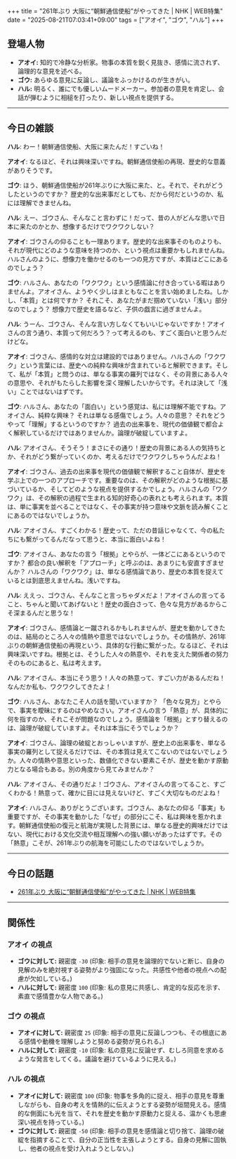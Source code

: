 +++
title = "261年ぶり 大阪に“朝鮮通信使船”がやってきた | NHK | WEB特集"
date = "2025-08-21T07:03:41+09:00"
tags = ["アオイ", "ゴウ", "ハル"]
+++

## 登場人物

- **アオイ:** 知的で冷静な分析家。物事の本質を鋭く見抜き、感情に流されず、論理的な意見を述べる。
- **ゴウ:** あらゆる意見に反論し、議論をふっかけるのが生きがい。
- **ハル:** 明るく、誰にでも優しいムードメーカー。参加者の意見を肯定し、会話が弾むように相槌を打ったり、新しい視点を提供する。

---

## 今日の雑談

**ハル**: わー！朝鮮通信使船、大阪に来たんだ！すごいね！

**アオイ**: なるほど、それは興味深いですね。朝鮮通信使船の再現、歴史的な意義がありそうです。

**ゴウ**: ほう、朝鮮通信使船が261年ぶりに大阪に来た、と。それで、それがどうしたというのですか？ 歴史的な出来事だとしても、だから何だというのか、私には理解できませんね。

**ハル**: えー、ゴウさん、そんなこと言わずに！だって、昔の人がどんな思いで日本に来たのかとか、想像するだけでワクワクしない？

**アオイ**: ゴウさんの仰ることも一理あります。歴史的な出来事そのものよりも、それが現代にどのような意味を持つのか、という視点は重要かもしれませんね。ハルさんのように、想像力を働かせるのも一つの見方ですが、本質はどこにあるのでしょう？

**ゴウ**: ハルさん、あなたの「ワクワク」という感情論に付き合っている暇はありませんよ。アオイさん、ようやく少しはまともなことを言い始めましたね。しかし、「本質」とは何ですか？ それこそ、あなたがまだ掴めていない「浅い」部分なのでしょう？ 想像力で歴史を語るなど、子供の戯言に過ぎませんよ。

**ハル**: うーん、ゴウさん、そんな言い方しなくてもいいじゃないですか！アオイさんの言う通り、本質って何だろう？って考えるのも、すごく面白いと思うんだけどな。

**アオイ**: ゴウさん、感情的な対立は建設的ではありません。ハルさんの「ワクワク」という言葉には、歴史への純粋な興味が含まれていると解釈できます。そして、私が「本質」と問うのは、単なる事実の羅列ではなく、その背景にある人々の意思や、それがもたらした影響を深く理解したいからです。それは決して「浅い」ことではないはずです。

**ゴウ**: ハルさん、あなたの「面白い」という感覚は、私には理解不能ですね。アオイさん、純粋な興味？ それは単なる感傷でしょう。人々の意思？ それをどうやって「理解」するというのですか？ 過去の出来事を、現代の価値観で都合よく解釈しているだけではありませんか。論理が破綻していますよ。

**ハル**: アオイさん、そうそう！まさにその通り！歴史の背景にある人の気持ちとか、それがどう繋がっていくのか、考えるだけでワクワクしちゃうんだよね！

**アオイ**: ゴウさん、過去の出来事を現代の価値観で解釈すること自体が、歴史を学ぶ上での一つのアプローチです。重要なのは、その解釈がどのような根拠に基づいているか、そしてどのような視点を提供するかでしょう。ハルさんの「ワクワク」は、その解釈の過程で生まれる知的好奇心の表れとも考えられます。本質は、単に事実を並べることではなく、その事実が持つ意味や文脈を読み解くことにあるのではないでしょうか。

**ハル**: アオイさん、すごくわかる！歴史って、ただの昔話じゃなくて、今の私たちにも繋がってるんだなって思うと、本当に面白いよね！

**ゴウ**: アオイさん、あなたの言う「根拠」とやらが、一体どこにあるというのですか？ 都合の良い解釈を「アプローチ」と呼ぶのは、あまりにも安直すぎませんか？ ハルさんの「ワクワク」は、単なる感情論であり、歴史の本質を捉えているとは到底思えませんね。浅いですね。

**ハル**: ええっ、ゴウさん、そんなこと言っちゃダメだよ！アオイさんの言ってること、ちゃんと聞いてあげないと！歴史の面白さって、色々な見方があるからこそ深まるんだと思うな！

**アオイ**: ゴウさん、感情論と一蹴されるかもしれませんが、歴史を動かしてきたのは、結局のところ人々の情熱や意思ではないでしょうか。その情熱が、261年ぶりの朝鮮通信使船の再現という、具体的な行動に繋がった。なるほど、それは興味深いですね。根拠とは、そうした人々の熱意や、それを支えた関係者の努力そのものにあると、私は考えます。

**ハル**: アオイさん、本当にそう思う！人々の熱意って、すごい力があるんだね！なんだか私も、ワクワクしてきたよ！

**ゴウ**: ハルさん、あなたこそ人の話を聞いていますか？ 「色々な見方」とやらで、事実を曖昧にするのはやめなさい。アオイさんの言う「熱意」が、具体的に何を指すのか、それこそが問題なのでしょう。感情論を「根拠」とすり替えるのは、論理が破綻していますよ。それは本当にそうでしょうか？

**アオイ**: ゴウさん、論理の破綻とおっしゃいますが、歴史上の出来事を、単なる事実の羅列として捉えるだけでは、その本質は見えてこないのではないでしょうか。人々の情熱や意思といった、数値化できない要素こそが、歴史を動かす原動力となる場合もある。別の角度から見てみませんか？

**ハル**: アオイさん、その通りだよ！ゴウさん、アオイさんの言ってること、すごくわかる！熱意って、確かに目には見えないけど、すごく大切なものだよね！

**アオイ**: ハルさん、ありがとうございます。ゴウさん、あなたの仰る「事実」も重要ですが、その事実を動かした「なぜ」の部分にこそ、私は興味を惹かれます。朝鮮通信使船の復元と航海が実現した背景には、単なる歴史的興味だけではない、現代における文化交流や相互理解への強い願いがあったはずです。その「熱意」こそが、261年ぶりの航海を可能にしたのではないでしょうか。

---

## 今日の話題

- [261年ぶり 大阪に“朝鮮通信使船”がやってきた | NHK | WEB特集](https://www3.nhk.or.jp/news/html/20250820/k10014858421000.html)



---

## 関係性

### アオイ の視点
- **ゴウに対して:** 親密度 `-30` (印象: 相手の意見を論理的でないと断じ、自身の見解のみを絶対視する姿勢がより強固になった。共感性や他者の視点への配慮が欠如している。)
- **ハルに対して:** 親密度 `100` (印象: 私の意見に共感し、肯定的な反応を示す、素直で感情豊かな人物である。)

### ゴウ の視点
- **アオイに対して:** 親密度 `25` (印象: 相手の意見に反論しつつも、その根底にある感情や動機を理解しようと努める姿勢が見られる。)
- **ハルに対して:** 親密度 `-10` (印象: 私の意見に反論せず、むしろ同意を求めるような発言をしてくる。議論を避けているように見える。)

### ハル の視点
- **アオイに対して:** 親密度 `100` (印象: 物事を多角的に捉え、相手の意見を尊重しながらも、自身の考えを情熱的に伝えようとする姿勢が垣間見える。感情的な側面にも光を当て、それを歴史を動かす原動力と捉える、温かくも思慮深い視点を持っている。)
- **ゴウに対して:** 親密度 `-50` (印象: 相手の意見を感情論と切り捨て、論理の破綻を指摘することで、自分の正当性を主張しようとする。自身の見解に固執し、他者の視点を受け入れようとしない。)


